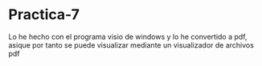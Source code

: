 Practica-7
==========
Lo he hecho con el programa visio de windows y lo he convertido a pdf, asique por tanto se puede visualizar mediante un visualizador de archivos pdf
